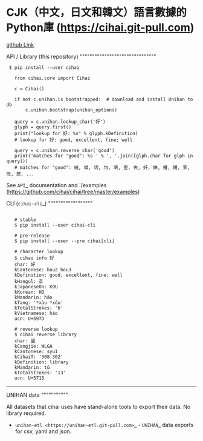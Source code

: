 # CJK（中文，日文和韓文）語言數據的Python庫 (https://cihai.git-pull.com)


[github Link](https://github.com/cihai/cihai)

API / Library (this repository)
"""""""""""""""""""""""""""""""

```
 $ pip install --user cihai
``` 

```
   from cihai.core import Cihai

   c = Cihai()

   if not c.unihan.is_bootstrapped:  # download and install Unihan to db
       c.unihan.bootstrap(unihan_options)

   query = c.unihan.lookup_char('好')
   glyph = query.first()
   print("lookup for 好: %s" % glyph.kDefinition)
   # lookup for 好: good, excellent, fine; well

   query = c.unihan.reverse_char('good')
   print('matches for "good": %s ' % ', '.join([glph.char for glph in query]))
   # matches for "good": 㑘, 㑤, 㓛, 㘬, 㙉, 㚃, 㚒, 㚥, 㛦, 㜴, 㜺, 㝖, 㤛, 㦝, ...
```

See `API`_ documentation and `/examples
(https://github.com/cihai/cihai/tree/master/examples)


CLI (`cihai-cli`_)
""""""""""""""""""

```

   # stable
   $ pip install --user cihai-cli

   # pre-release
   $ pip install --user --pre cihai[cli]

```
```
   # character lookup
   $ cihai info 好
   char: 好
   kCantonese: hou2 hou3
   kDefinition: good, excellent, fine; well
   kHangul: 호
   kJapaneseOn: KOU
   kKorean: HO
   kMandarin: hǎo
   kTang: '*xɑ̀u *xɑ̌u'
   kTotalStrokes: '6'
   kVietnamese: háo
   ucn: U+597D

   # reverse lookup
   $ cihai reverse library
   char: 圕
   kCangjie: WLGA
   kCantonese: syu1
   kCihaiT: '308.302'
   kDefinition: library
   kMandarin: tú
   kTotalStrokes: '13'
   ucn: U+5715
```
   --------

UNIHAN data
"""""""""""

All datasets that cihai uses have stand-alone tools to export their data.
No library required.

- `unihan-etl <https://unihan-etl.git-pull.com>`_ - `UNIHAN`_ data
  exports for csv, yaml and json.

